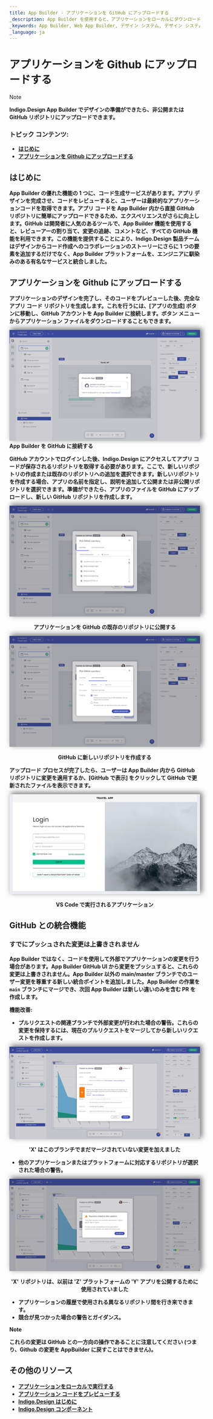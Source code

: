 ```yaml
---
title: App Builder - アプリケーションを GitHub にアップロードする
_description: App Builder を使用すると、アプリケーションをローカルにダウンロードするか、GitHub リポジトリにアップロードするかを選択できます。
_keywords: App Builder, Web App Builder, デザイン システム, デザイン システム UX, UI キット, Sketch, Ignite UI for Angular, Sketch to Angular, Angular, Angular デザイン システム, Sketch からコードをエクスポート, Angular 用のデザイン キット, Sketch UI キット, GitHub
_language: ja
---
```

# アプリケーションを Github にアップロードする

> [!NOTE]
><b>Indigo.Design App Builder でデザインの準備ができたら、非公開または GitHub リポジトリにアップロードできます。 


### トピック コンテンツ:
* <a href="#はじめに">はじめに</a>
* <a href="#uploading-an-application-to-github">アプリケーションを Github にアップロードする</a>

## はじめに
App Builder の優れた機能の 1 つに、コード生成サービスがあります。アプリ デザインを完成させ、コードをレビューすると、ユーザーは最終的なアプリケーションコードを取得できます。アプリ コードを App Builder 内から直接 GitHub リポジトリに簡単にアップロードできるため、エクスペリエンスがさらに向上します。GitHub は開発者に人気のあるツールで、App Builder 機能を使用すると、レビューアーの割り当て、変更の追跡、コメントなど、すべての GitHub 機能を利用できます。この機能を提供することにより、Indigo.Design 製品チームはデザインからコード作成へのコラボレーションのストーリーにさらに 1 つの要素を追加するだけでなく、App Builder プラットフォームを、エンジニアに馴染みのある有名なサービスと統合しました。 

## アプリケーションを Github にアップロードする
アプリケーションのデザインを完了し、そのコードをプレビューした後、完全なアプリ コード リポジトリを生成します。これを行うには、[アプリの生成] ボタンに移動し、GitHub アカウントを App Builder に接続します。ボタン メニューからアプリケーション ファイルをダウンロードすることもできます。


<img class="responsive-img" style="box-shadow: 5px -4px 13px 1px grey" src="../images/connect-to-github-@2x.png" srcset="../images/connect-to-github-@2x.png 2x" />App Builder を GitHub に接続する</p>

GitHub アカウントでログインした後、Indigo.Design にアクセスしてアプリ コードが保存されるリポジトリを取得する必要があります。ここで、新しいリポジトリの作成または既存のリポジトリへの追加を選択できます。新しいリポジトリを作成する場合、アプリの名前を指定し、説明を追加して公開または非公開リポジトリを選択できます。準備ができたら、アプリのファイルを GitHub にアップロードし、新しい GitHub リポジトリを作成します。

<img class="responsive-img" style="box-shadow: 5px -4px 13px 1px grey" src="../images/pick-repository-publish-to-github-@2x.png" srcset="../images/pick-repository-publish-to-github-@2x.png 2x" />
<p style="text-align:center;">アプリケーションを GitHub の既存のリポジトリに公開する</p>

<img class="responsive-img" style="box-shadow: 5px -4px 13px 1px grey" src="../images/create-new-repo-publish-to-github-@2x.png" srcset="../images/create-new-repo-publish-to-github-@2x.png 2x" />
<p style="text-align:center;">GitHub に新しいリポジトリを作成する</p>

アップロード プロセスが完了したら、ユーザーは App Builder 内から GitHub リポジトリに変更を適用するか、[GitHub で表示] をクリックして GitHub で更新されたファイルを表示できます。

<img class="responsive-img" style="box-shadow: 5px -4px 13px 1px grey" src="../images/App-VSCode-Indigo-Design-App-Builder2.png" srcset="../images/App-VSCode-Indigo-Design-App-Builder2.png 2x" />
<p style="text-align:center;">VS Code で実行されるアプリケーション</p>

## GitHub との統合機能

### すでにプッシュされた変更は上書きされません
App Builder ではなく、コードを使用して外部でアプリケーションの変更を行う場合があります。App Builder GitHub UI から変更をプッシュすると、これらの変更は上書きされません。App Builder 以外の main/master ブランチでのユーザー変更を尊重する新しい統合ポイントを追加しました。App Builder の作業を `main` ブランチにマージでき、次回 App Builder は新しい違いのみを含む PR を作成します。

機能改善:
- プルリクエストの関連ブランチで外部変更が行われた場合の警告。これらの変更を保持するには、現在のプルリクエストをマージしてから新しいリクエストを作成します。

<img class="responsive-img" style="box-shadow: 5px -4px 13px 1px grey" src="../images/gh-changes-not-yet-merged.png" srcset="../images/gh-changes-not-yet-merged.png 2x" />
<p style="text-align:center;">'X' はこのブランチでまだマージされていない変更を加えました</p>

- 他のアプリケーションまたはプラットフォームに対応するリポジトリが選択された場合の警告。

<img class="responsive-img" style="box-shadow: 5px -4px 13px 1px grey" src="../images/gh-repository-linked-to-another-platform.png" srcset="../images/gh-repository-linked-to-another-platform.png 2x" />
<p style="text-align:center;">'X' リポジトリは、以前は 'Z' プラットフォームの 'Y' アプリを公開するために使用されていました</p>

- アプリケーションの履歴で使用される異なるリポジトリ間を行き来できます。
- 競合が見つかった場合の警告とガイダンス。

> [!NOTE]
> これらの変更は GitHub との一方向の操作であることに注意してください (つまり、Github の変更を AppBuilder に戻すことはできません)。

## その他のリソース

<div class="divider--half"></div>

* [アプリケーションをローカルで実行する](run-application-locally.md)
* [アプリケーション コードをプレビューする](../preview-code.md)
* [Indigo.Design はじめに](https://jp.infragistics.com/products/indigo-design/help/getting-started)
* [Indigo.Design コンポーネント](https://jp.infragistics.com/products/indigo-design/help/components/components-overview)
